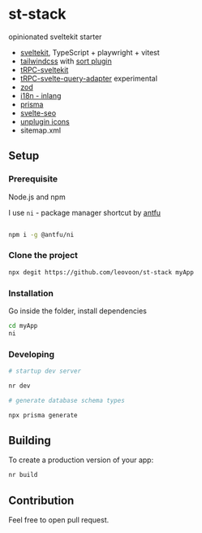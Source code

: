 # st-stack

opinionated sveltekit starter

- [sveltekit](https://kit.svelte.dev/), TypeScript + playwright + vitest
- [tailwindcss](https://tailwindcss.com/docs/adding-custom-styles#customizing-your-theme) with [sort plugin](https://github.com/tailwindlabs/prettier-plugin-tailwindcss)
- [tRPC-sveltekit](https://icflorescu.github.io/trpc-sveltekit/page-server-data)
- [tRPC-svelte-query-adapter](https://github.com/vishalbalaji/trpc-svelte-query-adapter) experimental
- [zod](https://zod.dev/)
- [i18n - inlang](https://inlang.com/documentation/sdk/sveltekit)
- [prisma](https://www.prisma.io/docs/concepts/components/prisma-client/crud)
- [svelte-seo](https://github.com/artiebits/svelte-seo)
- [unplugin icons](https://github.com/antfu/unplugin-icons)
- sitemap.xml

## Setup

### Prerequisite

Node.js and npm

I use `ni` - package manager shortcut by [antfu](https://github.com/antfu/ni)

```bash

npm i -g @antfu/ni
```

### Clone the project

```bash
npx degit https://github.com/leovoon/st-stack myApp
```

### Installation

Go inside the folder, install dependencies

```bash
cd myApp
ni
```

### Developing

```bash
# startup dev server

nr dev
```

```bash
# generate database schema types

npx prisma generate
```

## Building

To create a production version of your app:

```bash
nr build
```

## Contribution

Feel free to open pull request.
